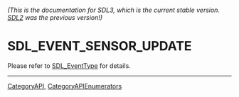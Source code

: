 ###### (This is the documentation for SDL3, which is the current stable version. [SDL2](https://wiki.libsdl.org/SDL2/) was the previous version!)
# SDL_EVENT_SENSOR_UPDATE

Please refer to [SDL_EventType](SDL_EventType) for details.

----
[CategoryAPI](CategoryAPI), [CategoryAPIEnumerators](CategoryAPIEnumerators)


